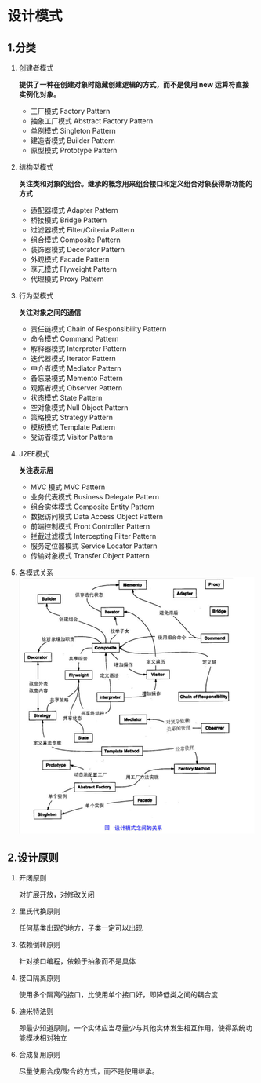 # 设计模式

## 1.分类

1. 创建者模式

   **提供了一种在创建对象时隐藏创建逻辑的方式，而不是使用 new 运算符直接实例化对象。**

   - 工厂模式 Factory Pattern
   - 抽象工厂模式 Abstract Factory Pattern
   - 单例模式 Singleton Pattern
   - 建造者模式 Builder Pattern
   - 原型模式 Prototype Pattern

2. 结构型模式

   **关注类和对象的组合。继承的概念用来组合接口和定义组合对象获得新功能的方式**

   - 适配器模式 Adapter Pattern
   - 桥接模式 Bridge Pattern
   - 过滤器模式 Filter/Criteria Pattern
   - 组合模式 Composite Pattern
   - 装饰器模式 Decorator Pattern
   - 外观模式 Facade Pattern
   - 享元模式 Flyweight Pattern
   - 代理模式 Proxy Pattern

3. 行为型模式

   **关注对象之间的通信**

   - 责任链模式 Chain of Responsibility Pattern
   - 命令模式 Command Pattern
   - 解释器模式 Interpreter Pattern
   - 迭代器模式 Iterator Pattern
   - 中介者模式 Mediator Pattern
   - 备忘录模式 Memento Pattern
   - 观察者模式 Observer Pattern
   - 状态模式 State Pattern
   - 空对象模式 Null Object Pattern
   - 策略模式 Strategy Pattern
   - 模板模式 Template Pattern
   - 受访者模式 Visitor Pattern

4. J2EE模式

   **关注表示层**

   - MVC 模式 MVC Pattern
   - 业务代表模式 Business Delegate Pattern
   - 组合实体模式 Composite Entity Pattern
   - 数据访问模式 Data Access Object Pattern
   - 前端控制模式 Front Controller Pattern
   - 拦截过滤模式 Intercepting Filter Pattern
   - 服务定位器模式 Service Locator Pattern
   - 传输对象模式 Transfer Object Pattern

5. 各模式关系
![image](https://github.com/Einsgates/DesignPattern/blob/master/photos/%E8%AE%BE%E8%AE%A1%E6%A8%A1%E5%BC%8F%E4%B9%8B%E9%97%B4%E5%85%B3%E7%B3%BB.png)

## 2.设计原则

1. 开闭原则

   对扩展开放，对修改关闭

2. 里氏代换原则

   任何基类出现的地方，子类一定可以出现

3. 依赖倒转原则

   针对接口编程，依赖于抽象而不是具体

4. 接口隔离原则

   使用多个隔离的接口，比使用单个接口好，即降低类之间的耦合度

5. 迪米特法则

   即最少知道原则，一个实体应当尽量少与其他实体发生相互作用，使得系统功能模块相对独立

6. 合成复用原则

   尽量使用合成/聚合的方式，而不是使用继承。
